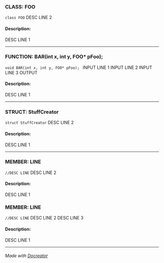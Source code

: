### **CLASS**: FOO
``` class FOO ```
DESC LINE 2
#### **Description:**
DESC LINE 1

----------
### **FUNCTION**: BAR(int x, int y, FOO* pFoo); 
``` void BAR(int x, int y, FOO* pFoo);  ```
INPUT LINE 1
INPUT LINE 2
INPUT LINE 3
OUTPUT
#### **Description:**
DESC LINE 1

----------
### **STRUCT**: StuffCreator
``` struct StuffCreator ```
DESC LINE 2
#### **Description:**
DESC LINE 1

----------
### **MEMBER**: LINE
``` //DESC LINE ```
DESC LINE 2
#### **Description:**
DESC LINE 1

### **MEMBER**: LINE
``` //DESC LINE ```
DESC LINE 2
DESC LINE 3
#### **Description:**
DESC LINE 1

----------

###### Made with [Docreator](https://github.com/nirex0/docreator)